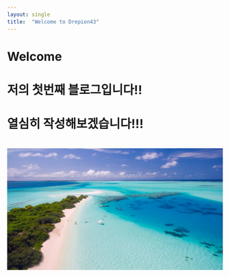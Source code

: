 ```yaml
---
layout: single
title:  "Welcome to Drepion43"
---
```


# Welcome

# 저의 첫번째 블로그입니다!!

# 열심히 작성해보겠습니다!!!



# ![img](../images/2022-06-27-first/img.jpg)
